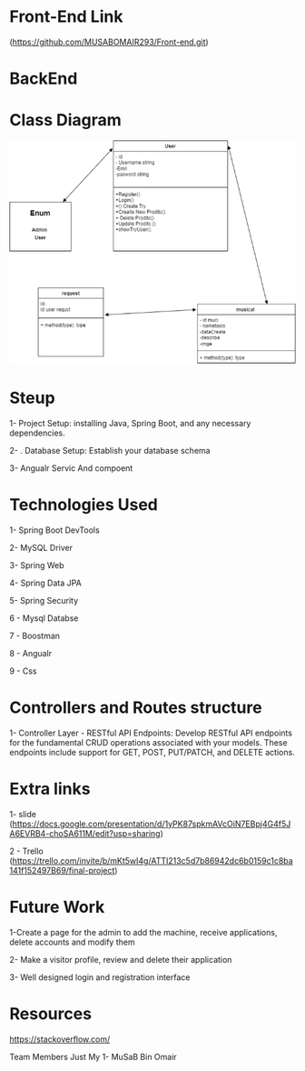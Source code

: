 # Front-End Link 
(https://github.com/MUSABOMAIR293/Front-end.git)

# BackEnd

# Class Diagram
![](UmlMusicdrawio.png)




# Steup

1- Project Setup: installing Java, Spring Boot, and any necessary dependencies.

2- . Database Setup: Establish your database schema

3- Angualr Servic And compoent

# Technologies Used

1- Spring Boot DevTools

2- MySQL Driver

3- Spring Web

4- Spring Data JPA

5- Spring Security

6 - Mysql Databse

7 - Boostman

8 - Angualr

9 - Css


# Controllers and Routes structure

1- Controller Layer - RESTful API Endpoints: Develop RESTful API endpoints for the fundamental CRUD operations associated with your models. These endpoints include support for GET, POST, PUT/PATCH, and DELETE actions.


# Extra links

1- slide
(https://docs.google.com/presentation/d/1yPK87spkmAVcOiN7EBpj4G4f5JA6EVRB4-choSA611M/edit?usp=sharing)


2 - Trello
(https://trello.com/invite/b/mKt5wI4g/ATTI213c5d7b86942dc6b0159c1c8ba141f152497B69/final-project)



# Future Work

1-Create a page for the admin to add the machine, receive applications, delete accounts and modify them

2- Make a visitor profile, review and delete their application

3- Well designed login and registration interface


# Resources

https://stackoverflow.com/

Team Members
Just My
1- MuSaB Bin Omair
